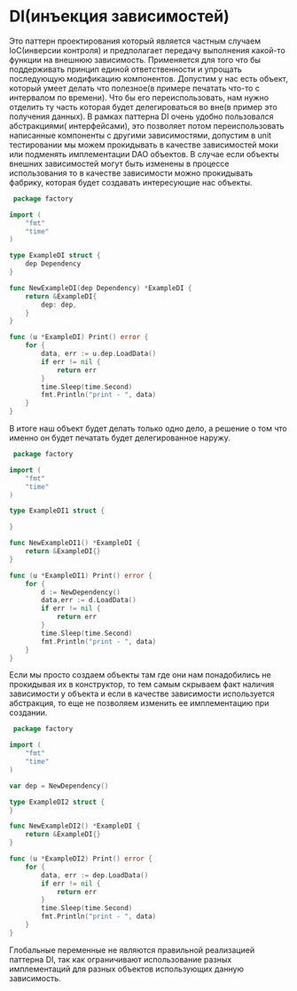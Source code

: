 # DI(инъекция зависимостей)

Это паттерн проектирования который является частным случаем IoC(инверсии контроля) и предполагает передачу выполнения
какой-то функции на внешнюю зависимость. Применяется для того что бы поддерживать принцип единой ответственности и
упрощать последующую модификацию компонентов. Допустим у нас есть объект, который умеет делать что полезное(в примере
печатать что-то с интервалом по времени). Что бы его переиспользовать, нам нужно отделить ту часть которая будет
делегироваться во вне(в пример это получения данных). В рамках паттерна DI очень удобно пользовался абстракциями(
интерфейсами), это позволяет потом переиспользовать написанные компоненты с другими зависимостями, допустим в unit
тестировании мы можем прокидывать в качестве зависимостей моки или подменять имплементации DAO объектов. В случае если
объекты внешних зависимостей могут быть изменены в процессе использования то в качестве зависимости можно прокидывать
фабрику, которая будет создавать интересующие нас объекты.

```go
 package factory

import (
	"fmt"
	"time"
)

type ExampleDI struct {
	dep Dependency
}

func NewExampleDI(dep Dependency) *ExampleDI {
	return &ExampleDI{
		dep: dep,
	}
}

func (u *ExampleDI) Print() error {
	for {
		data, err := u.dep.LoadData()
		if err != nil {
			return err
		}
		time.Sleep(time.Second)
		fmt.Println("print - ", data)
	}
}

 ```


В итоге наш объект будет делать только одно дело, а решение о том что именно он будет печатать будет делегированное
наружу.

```go
 package factory

import (
	"fmt"
	"time"
)

type ExampleDI1 struct {

}

func NewExampleDI1() *ExampleDI {
	return &ExampleDI{}
}

func (u *ExampleDI1) Print() error {
	for {
		d := NewDependency()
		data,err := d.LoadData()
		if err != nil {
			return err
		}
		time.Sleep(time.Second)
		fmt.Println("print - ", data)
	}
}

 ```


Если мы просто создаем объекты там где они нам понадобились не прокидывая их в конструктор, то тем самым скрываем факт
наличия зависимости у объекта и если в качестве зависимости используется абстракция, то еще не позволяем изменить ее
имплементацию при создании.

```go
 package factory

import (
	"fmt"
	"time"
)

var dep = NewDependency()

type ExampleDI2 struct {
}

func NewExampleDI2() *ExampleDI {
	return &ExampleDI{}
}

func (u *ExampleDI2) Print() error {
	for {
		data, err := dep.LoadData()
		if err != nil {
			return err
		}
		time.Sleep(time.Second)
		fmt.Println("print - ", data)
	}
}

 ```


Глобальные переменные не являются правильной реализацией паттерна DI, так как ограничивают использование разных
имплементаций для разных объектов использующих данную зависимость.